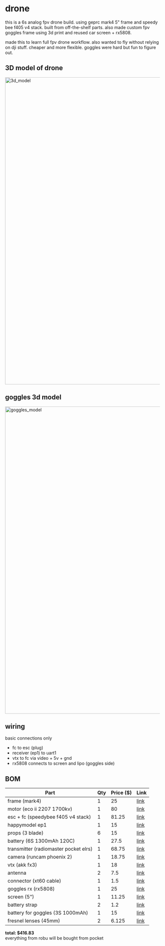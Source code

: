 # drone

this is a 6s analog fpv drone build. using geprc mark4 5" frame and speedy bee f405 v4 stack. built from off-the-shelf parts. also made custom fpv goggles frame using 3d print and reused car screen + rx5808.

made this to learn full fpv drone workflow. also wanted to fly without relying on dji stuff. cheaper and more flexible. goggles were hard but fun to figure out.

## 3D model of drone  
<img width="1000" alt="3d_model" src="https://github.com/user-attachments/assets/a8ee4033-728a-443b-a3e9-d91c930de8cc" />

## goggles 3d model  
<img width="1000" alt="goggles_model" src="https://github.com/user-attachments/assets/a55ce45a-aa79-49cf-ac6a-aee35bf223d0" />

## wiring  
basic connections only  
- fc to esc (plug)  
- receiver (ep1) to uart1  
- vtx to fc via video + 5v + gnd  
- rx5808 connects to screen and lipo (goggles side)

## BOM

| Part | Qty | Price ($) | Link |
|------|-----|-----------|------|
| frame (mark4) | 1 | 25 | [link](https://rees52.com/products/readytosky-mark4-5-inch-225mm-carbon-fiber-frame-kit-fpv-drone-frame-kit-durable-and-lightweight-for-fpv-racing-drone?variant=46542676951207) |
| motor (eco ii 2207 1700kv) | 1 | 80 | [link](https://evelta.com/emax-ecoii-series-2207-1700kv-brushless-motor) |
| esc + fc (speedybee f405 v4 stack) | 1 | 81.25 | [link](https://www.quadkart.in/speedybee-f405-v4-stack-f4-v4-fc) |
| happymodel ep1 | 1 | 15 | [link](https://www.quadkart.in/happymodel-expresslrs-nano-2-4ghz-ep1-rx) |
| props (3 blade) | 6 | 15 | [link](https://robu.in/product/orange-hd-51466-v2-hurricane-pc-3-blade-wave-blue) |
| battery (6S 1300mAh 120C) | 1 | 27.5 | [link](https://www.quadkart.in/cnhl-black-series-v2-0-1300mah-22-2v-6s-130c-lipo-battery) |
| transmitter (radiomaster pocket elrs) | 1 | 68.75 | [link](https://rcmumbai.com/products/radiomaster-pocket?variant=50865394483481) |
| camera (runcam phoenix 2) | 1 | 18.75 | [link](https://www.quadkart.in/runcam-phoenix-2-sp-v4-micro-camera) |
| vtx (akk fx3) | 1 | 18 | [link](https://www.akktek.com/akk-fx3.html) |
| antenna | 2 | 7.5 | [link](https://robu.in/product/runcam-5-8-ghz-antenna-mmcx-l-1pcs) |
| connector (xt60 cable) | 1 | 1.5 | [link](https://www.drkstore.in/amass-12awg-10cm-pigtail-cable-male-female) |
| goggles rx (rx5808) | 1 | 25 | [link](https://www.electronicscomp.com/diy-rx5808-5.8g-40ch-diversity-fpv-receiver-with-oled-display-for-fpv-racer-quad) |
| screen (5") | 1 | 11.25 | [link](https://www.industrybuying.com/car-accessories-allextreme-AUT.CAR.528135752) |
| battery strap | 2 | 1.2 | [link](https://www.flyrobo.in/readytosky-30cm-nylon-strap-belt-for-rc-lipo-battery) |
| battery for goggles (3S 1000mAh) | 1 | 15 | [link](https://robu.in/product/pro-range-1000mah-3s-40c80c-lithium-polymer-battery-pack-lipo) |
| fresnel lenses (45mm) | 2 | 6.125 | [link](https://www.domo.in/42mm-plano-convex-lenses-for-vr-headsets-with-75mm-focal-length-domo-nhance-lnss4201) |

**total: $416.83**  
everything from robu will be bought from pocket
